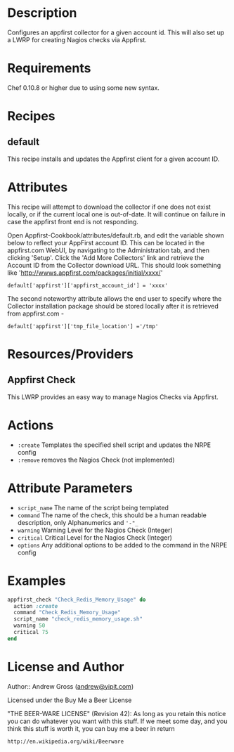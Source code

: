 Description
===========

Configures an appfirst collector for a given account id.  This will also set up a LWRP for creating Nagios checks via Appfirst.


Requirements
============

Chef 0.10.8 or higher due to using some new syntax.

Recipes
=======

default
-------

This recipe installs and updates the Appfirst client for a given account ID.

Attributes
==========

This recipe will attempt to download the collector if one does not exist locally, or if the current local one is out-of-date.  It will continue 
on failure in case the appfirst front end is not responding.

Open Appfirst-Cookbook/attributes/default.rb, and edit the variable shown below to reflect your AppFirst account ID.  This can be located in
the appfirst.com WebUI, by navigating to the Administration tab, and then clicking 'Setup'.  Click the 'Add More Collectors' link and retrieve the
Account ID from the Collector download URL.  This should look something like  'http://wwws.appfirst.com/packages/initial/xxxx/'

`default['appfirst']['appfirst_account_id'] = 'xxxx'`

The second noteworthy attribute allows the end user to specify where the
Collector installation package should be stored locally after it is
retrieved from appfirst.com -

`default['appfirst']['tmp_file_location'] ='/tmp'`

Resources/Providers
===================

Appfirst Check
--------------

This LWRP provides an easy way to manage Nagios Checks via Appfirst.

# Actions

- `:create` Templates the specified shell script and updates the NRPE config
- `:remove` removes the Nagios Check (not implemented)

# Attribute Parameters

- `script_name` The name of the script being templated
- `command` The name of the check, this should be a human readable description, only Alphanumerics and `'-"_`
- `warning` Warning Level for the Nagios Check (Integer)
- `critical` Critical Level for the Nagios Check (Integer)
- `options` Any additional options to be added to the command in the NRPE config

# Examples

```ruby
appfirst_check "Check_Redis_Memory_Usage" do
  action :create
  command "Check_Redis_Memory_Usage"
  script_name "check_redis_memory_usage.sh"
  warning 50
  critical 75
end
```

License and Author
==================

Author:: Andrew Gross (<andrew@yipit.com>)

Licensed under the Buy Me a Beer License


"THE BEER-WARE LICENSE" (Revision 42):
As long as you retain this notice you
can do whatever you want with this stuff. If we meet some day, and you think
this stuff is worth it, you can buy me a beer in return

    http://en.wikipedia.org/wiki/Beerware
